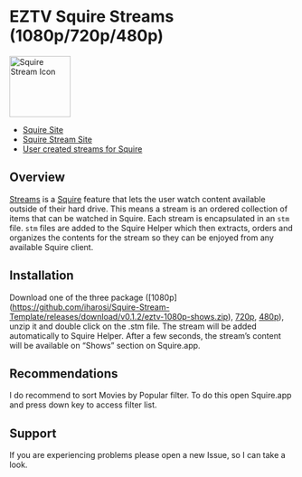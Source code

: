 # EZTV Squire Streams (1080p/720p/480p)

<img src="https://s3.amazonaws.com/Squire_Contents/sites+resources/github+streamers/stream_icon.png" width="108" height="108" alt="Squire Stream Icon"/>

- [Squire Site](http://www.squireapp.com)
- [Squire Stream Site](http://squireapp.com/features#streams)
- [User created streams for Squire](http://squirestreams.com/)

## Overview
[Streams](http://squireapp.com/features#streams) is a [Squire](http://www.squireapp.com) feature that lets the user watch content available outside of their hard drive. This means a stream is an ordered collection of items that can be watched in Squire. Each stream is encapsulated in an ```stm``` file. ```stm``` files are added to the Squire Helper which then extracts, orders and organizes the contents for the stream so they can be enjoyed from any available Squire client.

## Installation
Download one of the three package ([1080p] (https://github.com/iharosi/Squire-Stream-Template/releases/download/v0.1.2/eztv-1080p-shows.zip), [720p](https://github.com/iharosi/Squire-Stream-Template/releases/download/v0.1.2/eztv-720p-shows.zip), [480p](https://github.com/iharosi/Squire-Stream-Template/releases/download/v0.1.2/eztv-480p-shows.zip)), unzip it and double click on the .stm file. The stream will be added automatically to Squire Helper. After a few seconds, the stream’s content will be available on “Shows” section on Squire.app.

## Recommendations
I do recommend to sort Movies by Popular filter. To do this open Squire.app and press down key to access filter list.

## Support
If you are experiencing problems please open a new Issue, so I can take a look.

